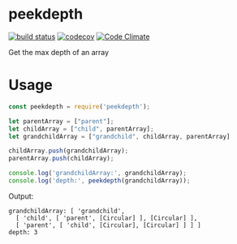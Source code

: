 # peekdepth

[![build status](https://api.travis-ci.org/ecman/peekdepth.png)](https://travis-ci.org/ecman/peekdepth) [![codecov](https://codecov.io/gh/ecman/peekdepth/branch/master/graph/badge.svg)](https://codecov.io/gh/ecman/peekdepth) [![Code Climate](https://codeclimate.com/github/ecman/peekdepth/badges/gpa.svg)](https://codeclimate.com/github/ecman/peekdepth)

Get the max depth of an array

# Usage

```js
const peekdepth = require('peekdepth');

let parentArray = ["parent"];
let childArray = ["child", parentArray];
let grandchildArray = ["grandchild", childArray, parentArray]

childArray.push(grandchildArray); 
parentArray.push(childArray);

console.log('grandchildArray:', grandchildArray);
console.log('depth:', peekdepth(grandchildArray));
```

Output:

```text
grandchildArray: [ 'grandchild',
  [ 'child', [ 'parent', [Circular] ], [Circular] ],
  [ 'parent', [ 'child', [Circular], [Circular] ] ] ]
depth: 3
```
